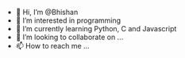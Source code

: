 - 👋 Hi, I’m @Bhishan
- 👀 I’m interested in programming
- 🌱 I’m currently learning Python, C and Javascript 
- 💞️ I’m looking to collaborate on ...
- 📫 How to reach me ...

<!---
Bhishan Pangeni is a ✨ special ✨ repository because its `README.md` (this file) appears on your GitHub profile.
You can click the Preview link to take a look at your changes.
--->
